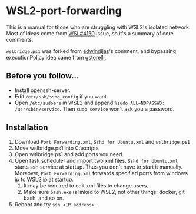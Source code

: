 # WSL2-port-forwarding
This is a manual for those who are struggling with WSL2's isolated network.
Most of ideas come from [WSL#4150](https://github.com/microsoft/WSL/issues/4150#issue-456591548) issue, so it's a summary of core comments.

`wslbridge.ps1` was forked from [edwindijas](https://github.com/microsoft/WSL/issues/4150#issuecomment-504209723)'s comment, and bypassing executionPolicy idea came from [gstorelli](https://github.com/microsoft/WSL/issues/4150#issuecomment-504947432).

## Before you follow...
* Install openssh-server.
* Edit `/etc/ssh/sshd_config` if you want.
* Open `/etc/sudoers` in WSL2 and append `%sudo ALL=NOPASSWD: /usr/sbin/service`. Then `sudo service` won't ask you a password.

## Installation
1. Download `Port Forwarding.xml`, `Sshd for Ubuntu.xml` and `wslbridge.ps1`
2. Move wslbridge.ps1 into C:\scripts
3. Open wslbridge.ps1 and add ports you need.
4. Open task scheduler and import two xml files. 
`Sshd for Ubuntu.xml` starts ssh service at startup. 
Thus you don't have to start it manually. 
Moreover, `Port Forwarding.xml` forwards specified ports from windows ip to WSL2 ip at startup.
    1. It may be required to edit xml files to change users.
    2. Make sure `bash.exe` is linked to WSL2, not other things: docker, git bash, and so on.
5. Reboot and try `ssh <IP address>`.

